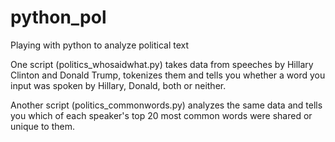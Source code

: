 # python_pol
Playing with python to analyze political text

One script (politics_whosaidwhat.py) takes data from speeches by Hillary Clinton and Donald Trump, tokenizes them and tells you whether a word you input was spoken by Hillary, Donald, both or neither.

Another script (politics_commonwords.py) analyzes the same data and tells you which of each speaker's top 20 most common words were shared or unique to them.
